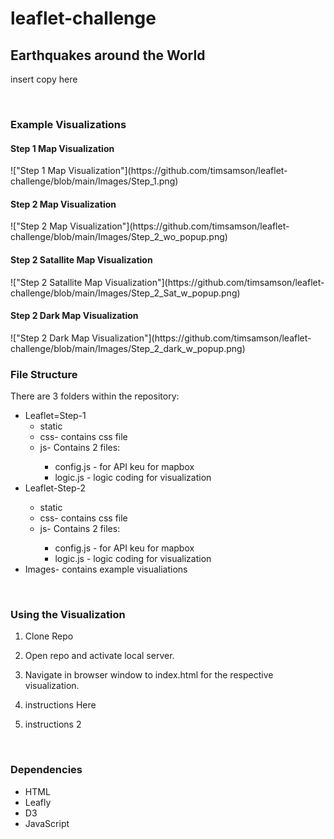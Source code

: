 # leaflet-challenge
<h2>Earthquakes around the World</h2>

insert copy here

<br>
<h3>Example Visualizations</h3>
<h4>Step 1 Map Visualization</h4>
!["Step 1 Map Visualization"](https://github.com/timsamson/leaflet-challenge/blob/main/Images/Step_1.png)
<h4>Step 2 Map Visualization</h4>
!["Step 2 Map Visualization"](https://github.com/timsamson/leaflet-challenge/blob/main/Images/Step_2_wo_popup.png)
<h4>Step 2 Satallite Map Visualization</h4>
!["Step 2 Satallite Map Visualization"](https://github.com/timsamson/leaflet-challenge/blob/main/Images/Step_2_Sat_w_popup.png)
<h4>Step 2 Dark Map Visualization</h4>
!["Step 2 Dark Map Visualization"](https://github.com/timsamson/leaflet-challenge/blob/main/Images/Step_2_dark_w_popup.png)

<br>
<h3>File Structure</h3>
<p>There are 3 folders within the repository:
    <ul><li>Leaflet=Step-1 
        <ul><li>static</li>
            <li>css- contains css file</li>
            <li>js- Contains 2 files: </li>
                <ul><li> config.js - for API keu for mapbox</li>
                    <li> logic.js - logic coding for visualization</li></ul></ul></li>
    <li>Leaflet-Step-2</li>
            <ul><li>static</li>
            <li>css- contains css file</li>
            <li>js- Contains 2 files: </li>
                <ul><li> config.js - for API keu for mapbox</li>
                    <li> logic.js - logic coding for visualization</li></ul></ul></li>
    <li>Images- contains example visualiations</li></ul>
</p>
<br>
<h3>Using the Visualization</h3>
<ol><li><p>Clone Repo</a></p></li>
<li><p>Open repo and activate local server.
</p></li>
<li><p>Navigate in browser window to index.html for the respective visualization.</p></li>
<li><p>instructions Here</p></li>
<li><p>instructions 2</p></li></ol>
<br>

<h3>Dependencies</h3>
 <ul>
<li>HTML</li>
<li>Leafly</li>
<li>D3</li>
<li>JavaScript</li>
</ul>
